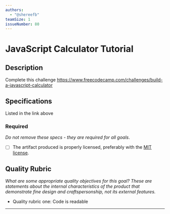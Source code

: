 ```yaml
---
authors:
  - "@shereefb"
teamSize: 1
issueNumber: 80
---
```


# JavaScript Calculator Tutorial

## Description

Complete this challenge
https://www.freecodecamp.com/challenges/build-a-javascript-calculator
## Specifications

Listed in the link above
### Required

_Do not remove these specs - they are required for all goals_.
- [ ] The artifact produced is properly licensed, preferably with the [MIT license](https://opensource.org/licenses/MIT).
## Quality Rubric

_What are some appropriate quality objectives for this goal? These are statements about the internal characteristics of the product that demonstrate fine design and craftspersonship, not its external features._
- Quality rubric one: Code is readable

---





